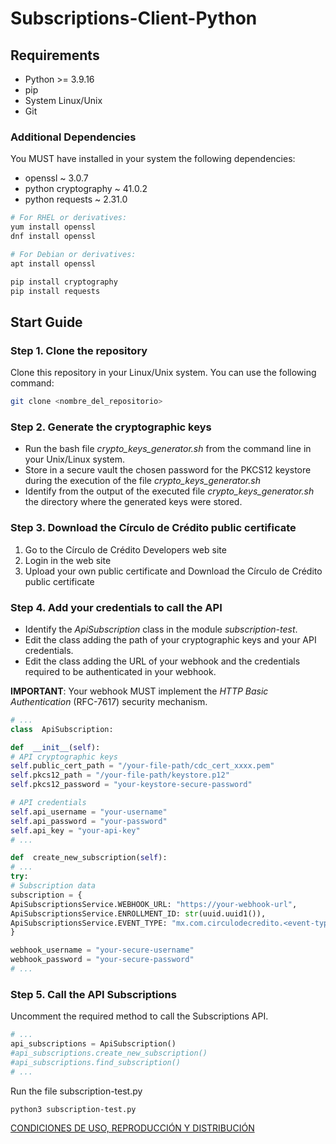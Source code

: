 # Subscriptions-Client-Python

  

## Requirements

 - Python >= 3.9.16
 - pip
 - System Linux/Unix
 - Git

### Additional Dependencies
You MUST have installed in your system the following dependencies:

- openssl ~ 3.0.7
- python cryptography ~ 41.0.2
- python requests ~ 2.31.0

```sh
# For RHEL or derivatives:
yum install openssl
dnf install openssl

# For Debian or derivatives:
apt install openssl
```
```sh
pip install cryptography
pip install requests
```
  

## Start Guide

### Step 1. Clone the repository
Clone this repository in your Linux/Unix system.
You can use the following command:
```sh
git clone <nombre_del_repositorio>
```

### Step 2. Generate the cryptographic keys

 - Run the bash file *crypto_keys_generator.sh* from the command line in your Unix/Linux system.
 - Store in a secure vault the chosen password for the PKCS12 keystore during the execution of the file *crypto_keys_generator.sh*
 - Identify from the output of the executed file *crypto_keys_generator.sh* the directory where the generated keys were stored.

### Step 3. Download the Círculo de Crédito public certificate

 1. Go to the Círculo de Crédito Developers web site
 2. Login in the web site
 3. Upload your own public certificate and Download the Círculo de Crédito public certificate
  

### Step 4. Add your credentials to call the API

 - Identify the *ApiSubscription* class in the module *subscription-test*.
 - Edit the class adding the path of your cryptographic keys and your API credentials.
 - Edit the class adding the URL of your webhook and the credentials required to be authenticated in your webhook.

**IMPORTANT**: Your webhook MUST implement the *HTTP Basic Authentication* (RFC-7617) security mechanism.

```python
# ...
class  ApiSubscription:

def  __init__(self):
# API cryptographic keys
self.public_cert_path = "/your-file-path/cdc_cert_xxxx.pem"
self.pkcs12_path = "/your-file-path/keystore.p12"
self.pkcs12_password = "your-keystore-secure-password"

# API credentials
self.api_username = "your-username"
self.api_password = "your-password"
self.api_key = "your-api-key"
# ...
```
```python
def  create_new_subscription(self):
# ...
try:
# Subscription data
subscription = {
ApiSubscriptionsService.WEBHOOK_URL: "https://your-webhook-url",
ApiSubscriptionsService.ENROLLMENT_ID: str(uuid.uuid1()),
ApiSubscriptionsService.EVENT_TYPE: "mx.com.circulodecredito.<event-type>"
}

webhook_username = "your-secure-username"
webhook_password = "your-secure-password"
# ...
```

### Step 5. Call the API Subscriptions

Uncomment the required method to call the Subscriptions API.

```python
# ...
api_subscriptions = ApiSubscription()
#api_subscriptions.create_new_subscription()
#api_subscriptions.find_subscription()
# ...
```

Run the file subscription-test.py
```ssh
python3 subscription-test.py
```


[CONDICIONES DE USO, REPRODUCCIÓN Y DISTRIBUCIÓN](https://github.com/APIHub-CdC/licencias-cdc)

[1]: https://getcomposer.org/doc/00-intro.md#installation-linux-unix-macos